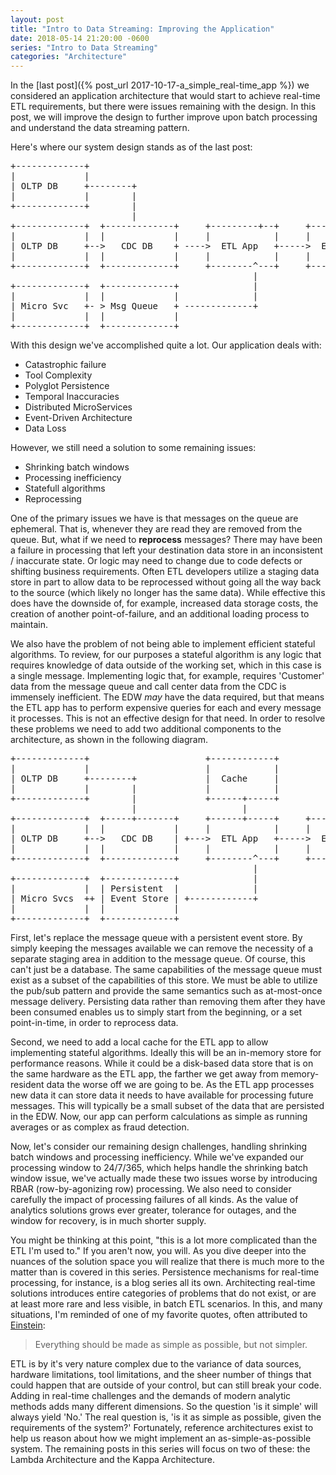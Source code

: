 ```yaml
---
layout: post
title: "Intro to Data Streaming: Improving the Application"
date: 2018-05-14 21:20:00 -0600
series: "Intro to Data Streaming"
categories: "Architecture"
---
```


In the [last post]({% post_url 2017-10-17-a_simple_real-time_app %}) we considered an application architecture that would start to achieve real-time ETL requirements, but there were issues remaining with the design. In this post, we will improve the design to further improve upon batch processing and understand the data streaming pattern. <!--more-->

Here's where our system design stands as of the last post:

<pre>
+-------------+ 
|             | 
| OLTP DB     +--------+                
|             |        |         
+-------------+        |         
                       |     
+-------------+  +-------------+     +---------+--+     +-------+
|             |  |             |     |            |     |       |
| OLTP DB     +-->   CDC DB    + ---->  ETL App   +----->  EDW  |
|             |  |             |     |            |     |       |
+-------------+  +-------------+     +--------^---+     +-------+
                                              |
+-------------+  +-------------+              |
|             |  |             |              |
| Micro Svc   +- > Msg Queue   + -------------+
|             |  |             |               
+-------------+  +-------------+
</pre>

With this design we've accomplished quite a lot. Our application deals with:

- Catastrophic failure
- Tool Complexity
- Polyglot Persistence
- Temporal Inaccuracies
- Distributed MicroServices
- Event-Driven Architecture
- Data Loss

However, we still need a solution to some remaining issues:

- Shrinking batch windows
- Processing inefficiency
- Statefull algorithms
- Reprocessing  

One of the primary issues we have is that messages on the queue are ephemeral. That is, whenever they are read they are removed from the queue. But, what if we need to **reprocess** messages? There may have been a failure in processing that left your destination data store in an inconsistent / inaccurate state. Or logic may need to change due to code defects or shifting business requirements. Often ETL developers utilize a staging data store in part to allow data to be reprocessed without going all the way back to the source (which likely no longer has the same data). While effective this does have the downside of, for example, increased data storage costs, the creation of another point-of-failure, and an additional loading process to maintain.

We also have the problem of not being able to implement efficient stateful algorithms. To review, for our purposes a stateful algorithm is any logic that requires knowledge of data outside of the working set, which in this case is a single message. Implementing logic that, for example, requires 'Customer' data from the message queue and call center data from the CDC is immensely inefficient. The EDW *may* have the data required, but that means the ETL app has to perform expensive queries for each and every message it processes. This is not an effective design for that need. In order to resolve these problems we need to add two additional components to the architecture, as shown in the following diagram.

<pre>
+-------------+                      +------------+
|             |                      |            |
| OLTP DB     +--------+             |  Cache     |
|             |        |             |            |
+-------------+        |             +------+-----+
                       |                    |
+-------------+  +-----+-------+     +------+-----+     +-------+
|             |  |             |     |            |     |       |
| OLTP DB     +-->   CDC DB    | +--->  ETL App   +----->  EDW  |
|             |  |             |     |            |     |       |
+-------------+  +-------------+     +--------^---+     +-------+
                                              |
+-------------+  +-------------+              |
|             |  | Persistent  |              |
| Micro Svcs  ++ | Event Store | +------------+
|             |  |             |
+-------------+  +-------------+
</pre>

First, let's replace the message queue with a persistent event store. By simply keeping the messages available we can remove the necessity of a separate staging area in addition to the message queue. Of course, this can't just be a database. The same capabilities of the message queue must exist as a subset of the capabilities of this store. We must be able to utilize the pub/sub pattern and provide the same semantics such as at-most-once message delivery. Persisting data rather than removing them after they have been consumed enables us to simply start from the beginning, or a set point-in-time, in order to reprocess data. 

Second, we need to add a local cache for the ETL app to allow implementing stateful algorithms. Ideally this will be an in-memory store for performance reasons. While it could be a disk-based data store that is on the same hardware as the ETL app, the farther we get away from memory-resident data the worse off we are going to be. As the ETL app processes new data it can store data it needs to have available for processing future messages. This will typically be a small subset of the data that are persisted in the EDW. Now, our app can perform calculations as simple as running averages or as complex as fraud detection. 

Now, let's consider our remaining design challenges, handling shrinking batch windows and processing inefficiency. While we've expanded our processing window to 24/7/365, which helps handle the shrinking batch window issue, we've actually made these two issues worse by introducing RBAR (row-by-agonizing row) processing. We also need to consider carefully the impact of processing failures of all kinds. As the value of analytics solutions grows ever greater, tolerance for outages, and the window for recovery, is in much shorter supply.

You might be thinking at this point, "this is a lot more complicated than the ETL I'm used to." If you aren't now, you will. As you dive deeper into the nuances of the solution space you will realize that there is much more to the matter than is covered in this series. Persistence mechanisms for real-time processing, for instance, is a blog series all its own. Architecting real-time solutions introduces entire categories of problems that do not exist, or are at least more rare and less visible, in batch ETL scenarios. In this, and many situations, I'm reminded of one of my favorite quotes, often attributed to [Einstein](https://quoteinvestigator.com/2011/05/13/einstein-simple/):

> Everything should be made as simple as possible, but not simpler.

ETL is by it's very nature complex due to the variance of data sources, hardware limitations, tool limitations, and the sheer number of things that could happen that are outside of your control, but can still break your code. Adding in real-time challenges and the demands of modern analytic methods adds many different dimensions. So the question 'is it simple' will always yield 'No.' The real question is, 'is it as simple as possible, given the requirements of the system?' Fortunately, reference architectures exist to help us reason about how we might implement an as-simple-as-possible system. The remaining posts in this series will focus on two of these: the Lambda Architecture and the Kappa Architecture.
